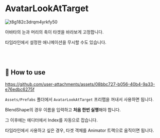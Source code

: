 # AvatarLookAtTarget
![t8g182c3drqm4yrkfy50](https://github.com/user-attachments/assets/39cb7d26-57f7-42f1-bea4-b65c26c9c3fc)

아바타의 눈과 머리의 축이 타겟을 바라보게 고정합니다.

타임라인에서 설정한 애니메이션을 무시할 수도 있습니다.

</br></br>
## 📌 How to use
https://github.com/user-attachments/assets/08bbc727-b056-40b4-9a33-e76edbc6275f

```Assets/Prefabs``` 폴더에서 ```AvatarLookAtTarget``` 프리팹을 꺼내서 사용하면 됩니다.

BlendShape의 경우 이름을 입력하고 **처음 한번 실행**해야 합니다.

그 이후에는 에디터에서 Index를 자동으로 잡습니다.

타임라인에서 사용하고 싶은 경우, 타겟 객체를 Animator 트랙으로 움직이면 됩니다.
